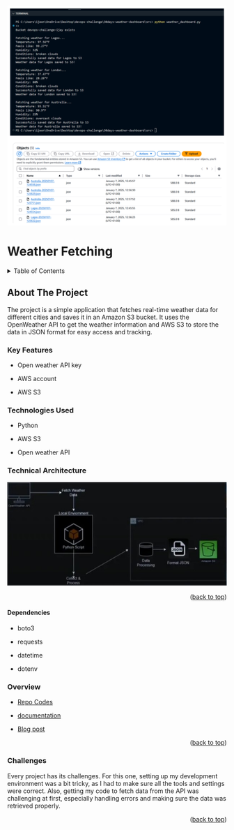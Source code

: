 
<div id="top"></div>
<div align="center">
    <img src="./output.jpg">
</div>

# Weather Fetching

<details>
  <summary>Table of Contents </summary>
  <ol>
    <li><a href="#about-the-project">About The Project</a>
        <ul>
            <li><a href="#overview">Overview</a></li>
            <li><a href="#key-features">Key Features</a></li>
        </ul>
    </li>
     <li><a href="#technoloy">Technologies Used</a></li>
    <li><a href="#technical">Technical Architecture</a></li>
    <li><a href="#depedencies">Dependencies</a></li>
    <li><a href="#overview">Code Overview</a></li>
    <li><a href="#challenges">Challenges</a></li>
  </ol>
</details>

 
## About The Project
The project is a simple application that fetches real-time weather data for different cities and saves it in an Amazon S3 bucket. It uses the OpenWeather API to get the weather information and AWS S3 to store the data in JSON format for easy access and tracking.


### Key Features

- Open weather API key

- AWS account

- AWS S3

### Technologies Used

- Python

- AWS S3

- Open weather API

### Technical Architecture

<div align="center">
  <img src="./cover.jpg">
</div>

<p align="right">(<a href="#top">back to top</a>)</p>



#### Dependencies

- boto3

- requests

- datetime

- dotenv

### Overview

* [Repo Codes](https://github.com/ijayhub/devops-ijay-cozy-cloud)

* [documentation](https://dev.to/ijay/30days-devops-challenge-5b3f)

* [Blog post](https://dev.to/ijay/how-to-get-an-api-data-and-store-in-aws-s3-3i84)




<p align="right">(<a href="#top">back to top</a>)</p>


### Challenges

Every project has its challenges. For this one, setting up my development environment was a bit tricky, as I had to make sure all the tools and settings were correct. Also, getting my code to fetch data from the API was challenging at first, especially handling errors and making sure the data was retrieved properly.



<p align="right">(<a href="#top">back to top</a>)</p>
